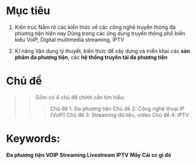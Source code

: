# Mục tiêu

1. Kiến trúc
Nắm rõ các kiến thức về các công nghệ truyền thông đa phương tiện hiện nay
Dùng trong các ứng dụng truyển thông phổ biến kiểu VoIP, Digital multimedia streaming, IPTV

2. Kĩ năng
Vận dụng lý thuyết, kiến thức để xây dựng và triển khai các **sản phẩm đa phương tiện**, các **hệ thống truyển tải đa phương tiện**

# Chủ đề
>> Gồm có 4 chủ đề chính cần tìm hiểu:
>>> Chủ đề 1: Đa phương tiện
>>> Chủ đề 2: Công nghệ thoại IP (VoIP)
>>> Chủ đề 3: Streaming dữ liệu, video
>>> Chủ đề 4: IPTV

# Keywords:
**Đa phương tiện**
**VOIP**
**Streaming Livestream**
**IPTV**
**Mấy Cái cc gì đó**

